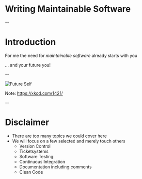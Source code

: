 
# Writing Maintainable Software

--

# Introduction

For me the need for *maintainable software* already starts with you

... and your future you! <!-- .element: class="fragment" -->

--

![Future Self](resources/introduction_future_self.png)

Note:
https://xkcd.com/1421/

--

# Disclaimer

* There are too many topics we could cover here
* We will focus on a few selected and merely touch others <!-- .element: class="fragment" -->
	* Version Control <!-- .element: class="fragment" -->
	* Ticketsystems <!-- .element: class="fragment" -->
	* Software Testing <!-- .element: class="fragment" -->
	* Continuous Integration <!-- .element: class="fragment" -->
	* Documentation including comments <!-- .element: class="fragment" -->
	* Clean Code <!-- .element: class="fragment" -->
